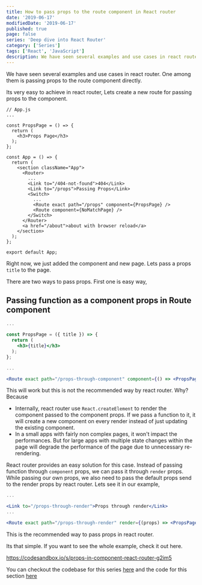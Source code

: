 ```yaml
---
title: How to pass props to the route component in React router
date: '2019-06-17'
modifiedDate: '2019-06-17'
published: true
page: false
series: 'Deep dive into React Router'
category: ['Series']
tags: ['React', 'JavaScript']
description: We have seen several examples and use cases in react router. One among them is passing props to the route component directly. Lets learn how to do it.
---
```


We have seen several examples and use cases in react router. One among them is passing props to the route component directly.

Its very easy to achieve in react router, Lets create a new route for passing props to the component.

```jsx{4-8,16,19}
// App.js
...

const PropsPage = () => {
  return (
    <h3>Props Page</h3>
  );
};

const App = () => {
  return (
    <section className="App">
      <Router>
        ...
        <Link to="/404-not-found">404</Link>
        <Link to="/props">Passing Props</Link>
        <Switch>
          ...
          <Route exact path="/props" component={PropsPage} />
          <Route component={NoMatchPage} />
        </Switch>
      </Router>
      <a href="/about">about with browser reload</a>
    </section>
  );
};

export default App;
```

Right now, we just added the component and new page. Lets pass a props `title` to the page.

There are two ways to pass props. First one is easy way,

## Passing function as a component props in Route component

```jsx
...

const PropsPage = ({ title }) => {
  return (
    <h3>{title}</h3>
  );
};

...

<Route exact path="/props-through-component" component={() => <PropsPage title={`Props through component`} />} />

```

This will work but this is not the recommended way by react router. Why? Because

- Internally, react router use `React.createElement` to render the component passed to the component props. If we pass a function to it, it will create a new component on every render instead of just updating the existing component.
- In a small apps with fairly non complex pages, it won't impact the performances. But for large apps with multiple state changes within the page will degrade the performance of the page due to unnecessary re-rendering.

React router provides an easy solution for this case. Instead of passing function through `component` props, we can pass it through `render` props. While passing our own props, we also need to pass the default props send to the render props by react router. Lets see it in our example,

```jsx
...

<Link to="/props-through-render">Props through render</Link>
...

<Route exact path="/props-through-render" render={(props) => <PropsPage {...props} title={`Props through render`} />} />

```

This is the recommended way to pass props in react router.

Its that simple. If you want to see the whole example, check it out here.

https://codesandbox.io/s/props-in-component-react-router-g2im5

You can checkout the codebase for this series [here](https://github.com/learnwithparam/react-router-series) and the code for this section [here](https://github.com/learnwithparam/react-router-series/commit/45efaedd0f0b2e74f231fe131f1bea327a0a96ac)
